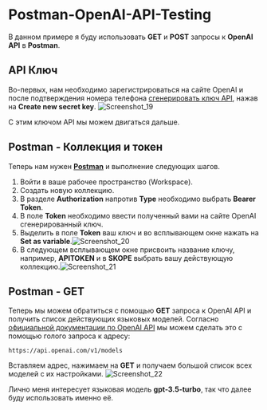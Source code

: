 # Postman-OpenAI-API-Testing
В данном примере я буду использовать **GET** и **POST** запросы к **OpenAI API** в **Postman**.

## API Ключ

Во-первых,  нам необходимо зарегистрироваться на сайте OpenAI и после подтверждения номера телефона [сгенерировать ключ API](https://platform.openai.com/account/api-keys), нажав на **Create new secret key**.
![Screenshot_19](https://user-images.githubusercontent.com/25348662/231115477-df873f34-d924-497b-bcce-faa6cce90940.png)

С этим ключом API мы можем двигаться дальше.

## Postman - Коллекция и токен

Теперь нам нужен **[Postman](https://web.postman.co/)** и выполнение следующих шагов.
1. Войти в ваше рабочее пространство (Workspace).
2. Создать новую коллекцию.
3. В разделе **Authorization** напротив **Type** необходимо выбрать **Bearer Token**.
4. В поле **Token** необходимо ввести полученный вами на сайте OpenAI сгенерированный ключ.
5. Выделить в поле **Token** ваш ключ и во всплывающем окне нажать на **Set as variable**.![Screenshot_20](https://user-images.githubusercontent.com/25348662/231121743-a15f72e1-d760-4140-b7bf-39dc57e279c9.png)
6. В следующем всплывающем окне присвоить название ключу, например, **APITOKEN** и в **SKOPE** выбрать вашу действующую коллекцию.![Screenshot_21](https://user-images.githubusercontent.com/25348662/231122816-07b8249c-c34e-409c-8ca9-3fedb4b3323a.png)

## Postman - GET

Теперь мы можем обратиться с помощью **GET** запроса к OpenAI API и получить список действующих языковых моделей. Согласно [официальной документации по OpenAI API](https://platform.openai.com/docs/api-reference/authentication) мы можем сделать это с помощью голого запроса к адресу:

    https://api.openai.com/v1/models

Вставляем адрес, нажимаем на **GET** и получаем большой список всех моделей с их настройками.
![Screenshot_22](https://user-images.githubusercontent.com/25348662/231129567-191479dd-b6ed-4016-8a4c-8edb122c395a.png)

Лично меня интересует языковая модель **gpt-3.5-turbo**, так что далее буду использовать именно её.
